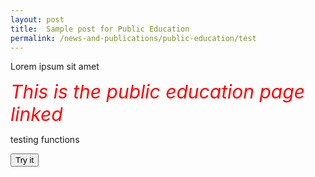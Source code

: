```yaml
---
layout: post
title:  Sample post for Public Education
permalink: /news-and-publications/public-education/test
---
```

Lorem ipsum sit amet

<style>
  .TEST{
  
  color:Red;
  Font-size:30px;
  Font-style:italic;
  align:center;
  
  }
  </style>


<div><span class="TEST"> This is the public education page linked </span> </div>


<p>testing functions <p>
  
 <button onclick="myFunction()">Try it</button>

<label id="demo"></label>
<!--<p id="demo"></p>-->

<script src="script.js">
function myFunction() {
  var time = new Date().getHours();
  if (time < 20) {
    document.getElementById("demo").innerHTML = "Good day";
  }
                else{
                document.getElementById("demo").innerHTML = "Good day";
                }
                     
}
</script>


